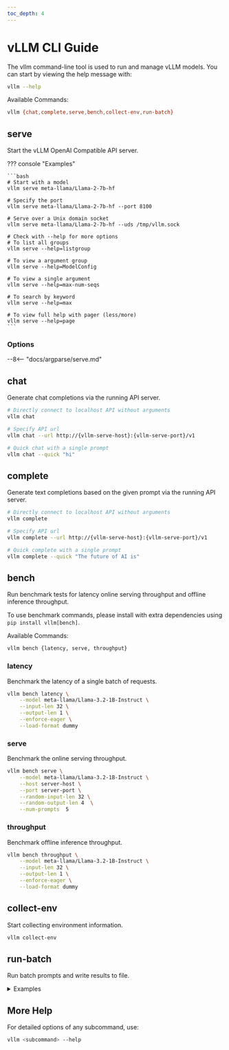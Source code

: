 ```yaml
---
toc_depth: 4
---
```


# vLLM CLI Guide

The vllm command-line tool is used to run and manage vLLM models. You can start by viewing the help message with:

```bash
vllm --help
```

Available Commands:

```bash
vllm {chat,complete,serve,bench,collect-env,run-batch}
```

## serve

Start the vLLM OpenAI Compatible API server.

??? console "Examples"

    ```bash
    # Start with a model
    vllm serve meta-llama/Llama-2-7b-hf

    # Specify the port
    vllm serve meta-llama/Llama-2-7b-hf --port 8100

    # Serve over a Unix domain socket
    vllm serve meta-llama/Llama-2-7b-hf --uds /tmp/vllm.sock

    # Check with --help for more options
    # To list all groups
    vllm serve --help=listgroup

    # To view a argument group
    vllm serve --help=ModelConfig

    # To view a single argument
    vllm serve --help=max-num-seqs

    # To search by keyword
    vllm serve --help=max

    # To view full help with pager (less/more)
    vllm serve --help=page
    ```

### Options

--8<-- "docs/argparse/serve.md"

## chat

Generate chat completions via the running API server.

```bash
# Directly connect to localhost API without arguments
vllm chat

# Specify API url
vllm chat --url http://{vllm-serve-host}:{vllm-serve-port}/v1

# Quick chat with a single prompt
vllm chat --quick "hi"
```

## complete

Generate text completions based on the given prompt via the running API server.

```bash
# Directly connect to localhost API without arguments
vllm complete

# Specify API url
vllm complete --url http://{vllm-serve-host}:{vllm-serve-port}/v1

# Quick complete with a single prompt
vllm complete --quick "The future of AI is"
```

</details>

## bench

Run benchmark tests for latency online serving throughput and offline inference throughput.

To use benchmark commands, please install with extra dependencies using `pip install vllm[bench]`.

Available Commands:

```bash
vllm bench {latency, serve, throughput}
```

### latency

Benchmark the latency of a single batch of requests.

```bash
vllm bench latency \
    --model meta-llama/Llama-3.2-1B-Instruct \
    --input-len 32 \
    --output-len 1 \
    --enforce-eager \
    --load-format dummy
```

### serve

Benchmark the online serving throughput.

```bash
vllm bench serve \
    --model meta-llama/Llama-3.2-1B-Instruct \
    --host server-host \
    --port server-port \
    --random-input-len 32 \
    --random-output-len 4  \
    --num-prompts  5
```

### throughput

Benchmark offline inference throughput.

```bash
vllm bench throughput \
    --model meta-llama/Llama-3.2-1B-Instruct \
    --input-len 32 \
    --output-len 1 \
    --enforce-eager \
    --load-format dummy
```

## collect-env

Start collecting environment information.

```bash
vllm collect-env
```

## run-batch

Run batch prompts and write results to file.

<details>
<summary>Examples</summary>

```bash
# Running with a local file
vllm run-batch \
    -i offline_inference/openai_batch/openai_example_batch.jsonl \
    -o results.jsonl \
    --model meta-llama/Meta-Llama-3-8B-Instruct

# Using remote file
vllm run-batch \
    -i https://raw.githubusercontent.com/vllm-project/vllm/main/examples/offline_inference/openai_batch/openai_example_batch.jsonl \
    -o results.jsonl \
    --model meta-llama/Meta-Llama-3-8B-Instruct
```

</details>

## More Help

For detailed options of any subcommand, use:

```bash
vllm <subcommand> --help
```
